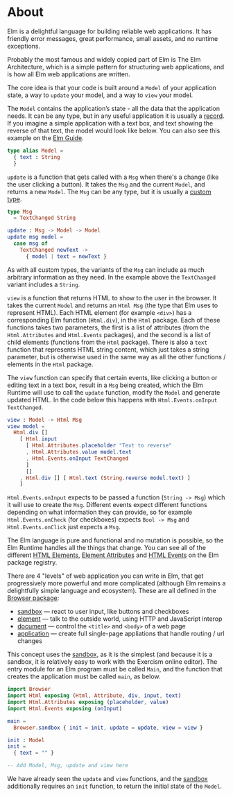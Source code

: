 # About

Elm is a delightful language for building reliable web applications.
It has friendly error messages, great performance, small assets, and no runtime exceptions.

Probably the most famous and widely copied part of Elm is The Elm Architecture, which is a simple pattern for structuring web applications, and is how all Elm web applications are written.

The core idea is that your code is built around a `Model` of your application state, a way to `update` your model, and a way to `view` your model.

The `Model` contains the application’s state - all the data that the application needs.
It can be any type, but in any useful application it is usually a [record][record].
If you imagine a simple application with a text box, and text showing the reverse of that text, the model would look like below.
You can also see this example on the [Elm Guide][elm-guide-text-fields].

```elm
type alias Model =
  { text : String
  }
```

`update` is a function that gets called with a `Msg` when there's a change (like the user clicking a button).
It takes the `Msg` and the current `Model`, and returns a new `Model`.
The `Msg` can be any type, but it is usually a [custom type][custom-type].

```elm
type Msg
  = TextChanged String

update : Msg -> Model -> Model
update msg model =
  case msg of
    TextChanged newText ->
      { model | text = newText }
```

As with all custom types, the variants of the `Msg` can include as much arbitrary information as they need.
In the example above the `TextChanged` variant includes a `String`.

`view` is a function that returns HTML to show to the user in the browser.
It takes the current `Model` and returns an `Html Msg` (the type that Elm uses to represent HTML).
Each HTML element (for example `<div>`) has a corresponding Elm function (`Html.div`), in the `Html` package.
Each of these functions takes two parameters, the first is a list of attributes (from the `Html.Attributes` and `Html.Events` packages), and the second is a list of child elements (functions from the `Html` package).
There is also a `text` function that represents HTML string content, which just takes a string parameter, but is otherwise used in the same way as all the other functions / elements in the `Html` package.

The `view` function can specify that certain events, like clicking a button or editing text in a text box, result in a `Msg` being created, which the Elm Runtime will use to call the `update` function, modify the `Model` and generate updated HTML.
In the code below this happens with `Html.Events.onInput TextChanged`.

```elm
view : Model -> Html Msg
view model =
  Html.div []
    [ Html.input
      [ Html.Attributes.placeholder "Text to reverse"
      , Html.Attributes.value model.text
      , Html.Events.onInput TextChanged
      ]
      []
    , Html.div [] [ Html.text (String.reverse model.text) ]
    ]
```

`Html.Events.onInput` expects to be passed a function (`String -> Msg`) which it will use to create the `Msg`.
Different events expect different functions depending on what information they can provide, so for example `Html.Events.onCheck` (for checkboxes) expects `Bool -> Msg` and `Html.Events.onClick` just expects a `Msg`.

The Elm language is pure and functional and no mutation is possible, so the Elm Runtime handles all the things that change.
You can see all of the different [HTML Elements][html-elements], [Element Attributes][element-attributes] and [HTML Events][html-events] on the Elm package registry.

There are 4 "levels" of web application you can write in Elm, that get progressively more powerful and more complicated (although Elm remains a delightfully simple language and ecosystem).
These are all defined in the [Browser package][browser-package]:

- [sandbox][browser-sandbox] — react to user input, like buttons and checkboxes
- [element][browser-element] — talk to the outside world, using HTTP and JavaScript interop
- [document][browser-document] — control the `<title>` and `<body>` of a web page
- [application][browser-application] — create full single-page appliations that handle routing / url changes

This concept uses the [sandbox][browser-sandbox], as it is the simplest (and because it is a sandbox, it is relatively easy to work with the Exercism online editor).
The entry module for an Elm program must be called `Main`, and the function that creates the application must be called `main`,  as below.

```elm
import Browser
import Html exposing (Html, Attribute, div, input, text)
import Html.Attributes exposing (placeholder, value)
import Html.Events exposing (onInput)

main =
  Browser.sandbox { init = init, update = update, view = view }

init : Model
init =
  { text = "" }

-- Add Model, Msg, update and view here
```

We have already seen the `update` and `view` functions, and the [sandbox][browser-sandbox] additionally requires an `init` function, to return the initial state of the `Model`.

[record]: https://elm-lang.org/docs/records
[custom-type]: https://guide.elm-lang.org/types/custom_types.html
[elm-guide-text-fields]: https://guide.elm-lang.org/architecture/text_fields
[html-elements]: https://package.elm-lang.org/packages/elm/html/latest/Html
[element-attributes]: https://package.elm-lang.org/packages/elm/html/latest/Html-Attributes
[html-events]: https://package.elm-lang.org/packages/elm/html/latest/Html-Events
[browser-package]: https://package.elm-lang.org/packages/elm/browser/latest/
[browser-sandbox]: https://package.elm-lang.org/packages/elm/browser/latest/Browser#sandbox
[browser-element]: https://package.elm-lang.org/packages/elm/browser/latest/Browser#element
[browser-document]: https://package.elm-lang.org/packages/elm/browser/latest/Browser#document
[browser-application]: https://package.elm-lang.org/packages/elm/browser/latest/Browser#application
